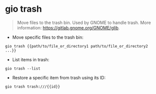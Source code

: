# gio trash

> Move files to the trash bin.
> Used by GNOME to handle trash.
> More information: <https://gitlab.gnome.org/GNOME/glib>.

- Move specific files to the trash bin:

`gio trash {{path/to/file_or_directory1 path/to/file_or_directory2 ...}}`

- List items in trash:

`gio trash --list`

- Restore a specific item from trash using its ID:

`gio trash trash:///{{id}}`
